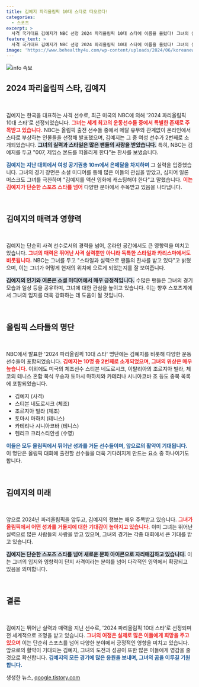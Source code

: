 ```yaml
---
title: 김예지 파리올림픽 10대 스타로 떠오르다!
categories:
  - 스포츠
excerpt: >
  사격 국가대표 김예지가 NBC 선정 2024 파리올림픽 10대 스타에 이름을 올렸다! 그녀의 실력과 스타일은 SNS를 뜨겁게 달구며, 일론 머스크마저 극찬한 007 같은 매력을 뽐낸다. 클릭해 그녀의 이야기 속으로 들어가보세요!
feature_text: >
  사격 국가대표 김예지가 NBC 선정 2024 파리올림픽 10대 스타에 이름을 올렸다! 그녀의 실력과 스타일은 SNS를 뜨겁게 달구며, 일론 머스크마저 극찬한 007 같은 매력을 뽐낸다. 클릭해 그녀의 이야기 속으로 들어가보세요!
image: 'https://www.behealthy4u.com/wp-content/uploads/2024/06/koreanews.jpg'
---
```


<p><img src="https://www.behealthy4u.com/wp-content/uploads/2024/06/koreanews.jpg" alt="info 속보" /></p>

<h2 data-ke-size="size26">2024 파리올림픽 스타, 김예지</h2>

<p data-ke-size="size16">&nbsp;</p>

<p>김예지는 한국을 대표하는 사격 선수로, 최근 미국의 NBC에 의해 '2024 파리올림픽 10대 스타'로 선정되었습니다. <b><span style="color: #ee2323;">그녀는 세계 최고의 운동선수들 중에서 특별한 존재로 주목받고 있습니다.</span></b> NBC는 올림픽 출전 선수들 중에서 메달 유무와 관계없이 온라인에서 스타로 부상하는 인물들을 선정해 발표했으며, 김예지는 그 중 여성 선수가 2번째로 소개되었습니다. <b><span style="background-color: #21538527;">그녀의 실력과 스타일은 많은 팬들의 사랑을 받았습니다.</span></b> 특히, NBC는 김예지를 두고 "007, 제임스 본드를 떠올리게 한다"는 찬사를 보냈습니다.</p>

<p><b><span style="color: #1a5490;">김예지는 지난 대회에서 여성 공기권총 10m에서 은메달을 차지하며</span></b> 그 실력을 입증했습니다. 그녀의 경기 장면은 소셜 미디어를 통해 많은 이들의 관심을 받았고, 심지어 일론 머스크도 그녀를 극찬하며 "김예지를 액션 영화에 캐스팅해야 한다"고 말했습니다. <b><span style="color: #ee2323;">이는 김예지가 단순한 스포츠 스타를 넘어</span></b> 다양한 분야에서 주목받고 있음을 나타냅니다.</p>

<p data-ke-size="size16">&nbsp;</p>

<h2 data-ke-size="size26">김예지의 매력과 영향력</h2>

<p data-ke-size="size16">&nbsp;</p>

<p>김예지는 단순히 사격 선수로서의 경력을 넘어, 온라인 공간에서도 큰 영향력을 미치고 있습니다. <b><span style="color: #ee2323;">그녀의 매력은 뛰어난 사격 실력뿐만 아니라 독특한 스타일과 카리스마에서도 비롯됩니다.</span></b> NBC는 그녀를 두고 "스타일과 실력으로 팬들의 찬사를 받고 있다"고 밝혔으며, 이는 그녀가 어떻게 현재의 위치에 오르게 되었는지를 잘 보여줍니다.</p>

<p><b><span style="background-color: #21538527;">김예지의 인기와 여론은 소셜 미디어에서 매우 긍정적입니다.</span></b> 수많은 팬들은 그녀의 경기 모습과 일상 등을 공유하며, 그녀에 대한 관심을 높이고 있습니다. 이는 향후 스포츠계에서 그녀의 입지를 더욱 강화하는 데 도움이 될 것입니다.</p>

<p data-ke-size="size16">&nbsp;</p>

<h2 data-ke-size="size26">올림픽 스타들의 명단</h2>

<p data-ke-size="size16">&nbsp;</p>

<p>NBC에서 발표한 '2024 파리올림픽 10대 스타' 명단에는 김예지를 비롯해 다양한 운동선수들이 포함되었습니다. <b><span style="color: #ee2323;">김예지는 10명 중 2번째로 소개되었으며, 그녀의 위상은 매우 높습니다.</span></b> 이외에도 미국의 체조선수 스티븐 네도로시크, 이탈리아의 조르지아 빌라, 체코의 테니스 혼합 복식 우승자 토마시 마하치와 카테리나 시니아코바 조 등도 중복 목록에 포함되었습니다.</p>

<ul>
    <li>김예지 (사격)</li>
    <li>스티븐 네도로시크 (체조)</li>
    <li>조르지아 빌라 (체조)</li>
    <li>토마시 마하치 (테니스)</li>
    <li>카테리나 시니아코바 (테니스)</li>
    <li>헨리크 크리스티안센 (수영)</li>
</ul>

<p><b><span style="color: #1a5490;">이들은 모두 올림픽에서 뛰어난 성과를 거둔 선수들이며, 앞으로의 활약이 기대됩니다.</span></b> 이 명단은 올림픽 대회에 출전할 선수들을 더욱 기다려지게 만드는 요소 중 하나이기도 합니다.</p>

<p data-ke-size="size16">&nbsp;</p>

<h2 data-ke-size="size26">김예지의 미래</h2>

<p data-ke-size="size16">&nbsp;</p>

<p>앞으로 2024년 파리올림픽을 앞두고, 김예지의 행보는 매우 주목받고 있습니다. <b><span style="color: #ee2323;">그녀가 올림픽에서 어떤 성과를 거둘지에 대한 기대감이 높아지고 있습니다.</span></b> 이미 그녀는 뛰어난 실력으로 많은 사람들의 사랑을 받고 있으며, 그녀의 경기는 각종 대회에서 큰 기대를 받고 있습니다.</p>

<p><b><span style="background-color: #21538527;">김예지는 단순한 스포츠 스타를 넘어 새로운 문화 아이콘으로 자리매김하고 있습니다.</span></b> 이는 그녀의 입지와 영향력이 단지 사격이라는 분야를 넘어 다각적인 영역에서 확장되고 있음을 의미합니다.</p>

<p data-ke-size="size16">&nbsp;</p>

<h2 data-ke-size="size26">결론</h2>

<p data-ke-size="size16">&nbsp;</p>

<p>김예지는 뛰어난 실력과 매력을 지닌 선수로, '2024 파리올림픽 10대 스타'로 선정되며 전 세계적으로 조명을 받고 있습니다. <b><span style="color: #ee2323;">그녀의 여정은 실제로 많은 이들에게 희망을 주고 있으며</span></b> 이는 단순히 스포츠를 넘어 다양한 분야에서 긍정적인 영향을 미치고 있습니다. 앞으로의 활약이 기대되는 김예지, 그녀의 도전과 성공이 또한 많은 이들에게 영감을 줄 것으로 확신합니다. <b><span style="color: #1a5490;">김예지의 모든 경기에 많은 응원을 보내며, 그녀의 꿈을 이루길 기원합니다.</span></b></p>
생생한 뉴스, <a href="https://qoogle.tistory.com" rel="dofollow">qoogle.tistory.com</a>


